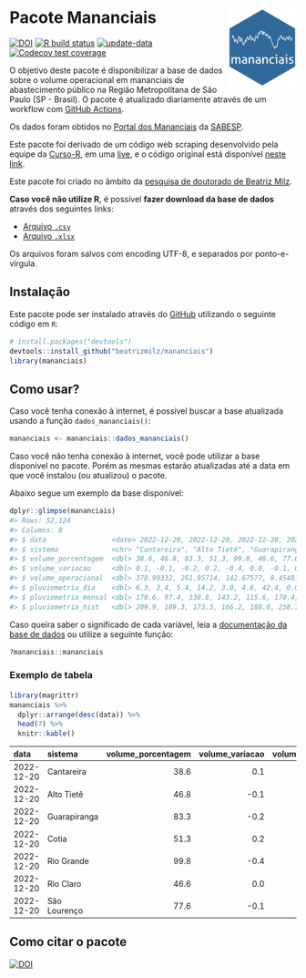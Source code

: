 
<!-- README.md is generated from README.Rmd. Please edit that file -->

# Pacote Mananciais <img src="man/figures/hexlogo.png" align="right" width = "120px"/>

<!-- badges: start -->

[![DOI](https://zenodo.org/badge/DOI/10.5281/zenodo.4733056.svg)](https://doi.org/10.5281/zenodo.4733056)
[![R build
status](https://github.com/beatrizmilz/mananciais/workflows/R-CMD-check/badge.svg)](https://github.com/beatrizmilz/mananciais/actions)
[![update-data](https://github.com/beatrizmilz/mananciais/actions/workflows/2-update_data.yaml/badge.svg)](https://github.com/beatrizmilz/mananciais/actions/workflows/2-update_data.yaml)
[![Codecov test
coverage](https://codecov.io/gh/beatrizmilz/mananciais/branch/master/graph/badge.svg)](https://codecov.io/gh/beatrizmilz/mananciais?branch=master)
<!-- badges: end -->

O objetivo deste pacote é disponibilizar a base de dados sobre o volume
operacional em mananciais de abastecimento público na Região
Metropolitana de São Paulo (SP - Brasil). O pacote é atualizado
diariamente através de um workflow com [GitHub
Actions](https://github.com/beatrizmilz/mananciais/actions).

Os dados foram obtidos no [Portal dos
Mananciais](http://mananciais.sabesp.com.br/Situacao) da
[SABESP](http://site.sabesp.com.br/site/Default.aspx).

Este pacote foi derivado de um código web scraping desenvolvido pela
equipe da [Curso-R](https://www.curso-r.com/), em uma
[live](https://youtu.be/jvZIxrMmOcQ), e o código original está
disponível [neste
link](https://github.com/curso-r/lives/blob/master/drafts/20200730_scraper_sabesp.R).

Este pacote foi criado no âmbito da [pesquisa de doutorado de Beatriz
Milz](https://beatrizmilz.github.io/tese/).

**Caso você não utilize R**, é possível **fazer download da base de
dados** através dos seguintes links:

- [Arquivo
  `.csv`](https://github.com/beatrizmilz/mananciais/raw/master/inst/extdata/mananciais.csv)
- [Arquivo
  `.xlsx`](https://github.com/beatrizmilz/mananciais/blob/master/inst/extdata/mananciais.xlsx?raw=true)

Os arquivos foram salvos com encoding UTF-8, e separados por
ponto-e-vírgula.

## Instalação

Este pacote pode ser instalado através do [GitHub](https://github.com/)
utilizando o seguinte código em `R`:

``` r
# install.packages("devtools")
devtools::install_github("beatrizmilz/mananciais")
library(mananciais)
```

## Como usar?

Caso você tenha conexão à internet, é possível buscar a base atualizada
usando a função `dados_mananciais()`:

``` r
mananciais <- mananciais::dados_mananciais() 
```

Caso você não tenha conexão à internet, você pode utilizar a base
disponível no pacote. Porém as mesmas estarão atualizadas até a data em
que você instalou (ou atualizou) o pacote.

Abaixo segue um exemplo da base disponível:

``` r
dplyr::glimpse(mananciais)
#> Rows: 52,124
#> Columns: 8
#> $ data                <date> 2022-12-20, 2022-12-20, 2022-12-20, 2022-12-20, 2…
#> $ sistema             <chr> "Cantareira", "Alto Tietê", "Guarapiranga", "Cotia…
#> $ volume_porcentagem  <dbl> 38.6, 46.8, 83.3, 51.3, 99.8, 46.6, 77.6, 38.5, 46…
#> $ volume_variacao     <dbl> 0.1, -0.1, -0.2, 0.2, -0.4, 0.0, -0.1, 0.0, 0.0, -…
#> $ volume_operacional  <dbl> 378.99332, 261.95714, 142.67577, 8.45481, 111.9916…
#> $ pluviometria_dia    <dbl> 6.3, 3.4, 5.4, 14.2, 3.0, 4.6, 42.4, 0.0, 0.0, 0.2…
#> $ pluviometria_mensal <dbl> 179.6, 97.4, 138.8, 143.2, 115.6, 170.4, 291.8, 17…
#> $ pluviometria_hist   <dbl> 209.9, 189.3, 173.3, 166.2, 188.0, 258.7, 211.9, 2…
```

Caso queira saber o significado de cada variável, leia a [documentação
da base de
dados](https://beatrizmilz.github.io/mananciais/reference/mananciais.html)
ou utilize a seguinte função:

``` r
?mananciais::mananciais
```

### Exemplo de tabela

``` r
library(magrittr)
mananciais %>% 
  dplyr::arrange(desc(data)) %>% 
  head(7) %>%
  knitr::kable()
```

| data       | sistema      | volume_porcentagem | volume_variacao | volume_operacional | pluviometria_dia | pluviometria_mensal | pluviometria_hist |
|:-----------|:-------------|-------------------:|----------------:|-------------------:|-----------------:|--------------------:|------------------:|
| 2022-12-20 | Cantareira   |               38.6 |             0.1 |          378.99332 |              6.3 |               179.6 |             209.9 |
| 2022-12-20 | Alto Tietê   |               46.8 |            -0.1 |          261.95714 |              3.4 |                97.4 |             189.3 |
| 2022-12-20 | Guarapiranga |               83.3 |            -0.2 |          142.67577 |              5.4 |               138.8 |             173.3 |
| 2022-12-20 | Cotia        |               51.3 |             0.2 |            8.45481 |             14.2 |               143.2 |             166.2 |
| 2022-12-20 | Rio Grande   |               99.8 |            -0.4 |          111.99162 |              3.0 |               115.6 |             188.0 |
| 2022-12-20 | Rio Claro    |               46.6 |             0.0 |            6.36440 |              4.6 |               170.4 |             258.7 |
| 2022-12-20 | São Lourenço |               77.6 |            -0.1 |           68.93775 |             42.4 |               291.8 |             211.9 |

## Como citar o pacote

[![DOI](https://zenodo.org/badge/DOI/10.5281/zenodo.4733056.svg)](https://doi.org/10.5281/zenodo.4733056)
